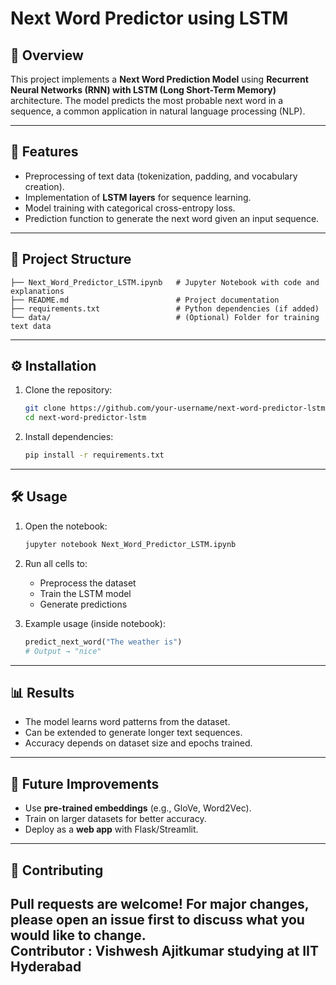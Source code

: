 # Next Word Predictor using LSTM  

## 📌 Overview  
This project implements a **Next Word Prediction Model** using **Recurrent Neural Networks (RNN) with LSTM (Long Short-Term Memory)** architecture. The model predicts the most probable next word in a sequence, a common application in natural language processing (NLP).  

---

## 🚀 Features  
- Preprocessing of text data (tokenization, padding, and vocabulary creation).  
- Implementation of **LSTM layers** for sequence learning.  
- Model training with categorical cross-entropy loss.  
- Prediction function to generate the next word given an input sequence.  

---

## 📂 Project Structure  
```
├── Next_Word_Predictor_LSTM.ipynb   # Jupyter Notebook with code and explanations
├── README.md                        # Project documentation
├── requirements.txt                 # Python dependencies (if added)
└── data/                            # (Optional) Folder for training text data
```

---

## ⚙️ Installation  

1. Clone the repository:  
   ```bash
   git clone https://github.com/your-username/next-word-predictor-lstm.git
   cd next-word-predictor-lstm
   ```

2. Install dependencies:  
   ```bash
   pip install -r requirements.txt
   ```

---

## 🛠️ Usage  

1. Open the notebook:  
   ```bash
   jupyter notebook Next_Word_Predictor_LSTM.ipynb
   ```

2. Run all cells to:  
   - Preprocess the dataset  
   - Train the LSTM model  
   - Generate predictions  

3. Example usage (inside notebook):  
   ```python
   predict_next_word("The weather is")
   # Output → "nice"
   ```

---

## 📊 Results  
- The model learns word patterns from the dataset.  
- Can be extended to generate longer text sequences.  
- Accuracy depends on dataset size and epochs trained.  

---

## 🔮 Future Improvements  
- Use **pre-trained embeddings** (e.g., GloVe, Word2Vec).  
- Train on larger datasets for better accuracy.  
- Deploy as a **web app** with Flask/Streamlit.  

---

## 🤝 Contributing  
Pull requests are welcome! For major changes, please open an issue first to discuss what you would like to change.  
Contributor : Vishwesh Ajitkumar studying at IIT Hyderabad
---


